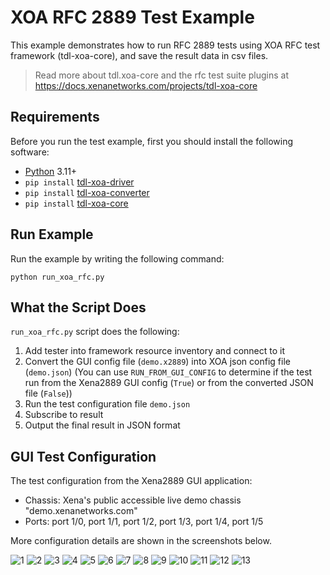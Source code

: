 # XOA RFC 2889 Test Example

This example demonstrates how to run RFC 2889 tests using XOA RFC test framework (tdl-xoa-core), and save the result data in csv files.

> Read more about tdl.xoa-core and the rfc test suite plugins at https://docs.xenanetworks.com/projects/tdl-xoa-core

## Requirements

Before you run the test example, first you should install the following software:
* [Python](https://www.python.org/downloads/) 3.11+
* `pip install` [tdl-xoa-driver](https://pypi.org/project/tdl-xoa-driver/)
* `pip install` [tdl-xoa-converter](https://pypi.org/project/tdl-xoa-converter/)
* `pip install` [tdl-xoa-core](https://pypi.org/project/tdl-xoa-core/)

## Run Example

Run the example by writing the following command:

``python run_xoa_rfc.py``

## What the Script Does

```run_xoa_rfc.py``` script does the following:

1. Add tester into framework resource inventory and connect to it
2. Convert the GUI config file (```demo.x2889```) into XOA json config file (```demo.json```) (You can use `RUN_FROM_GUI_CONFIG` to determine if the test run from the Xena2889 GUI config (`True`) or from the converted JSON file (`False`))
3. Run the test configuration file ```demo.json```
4. Subscribe to result
5. Output the final result in JSON format

## GUI Test Configuration
The test configuration from the Xena2889 GUI application:

* Chassis: Xena's public accessible live demo chassis "demo.xenanetworks.com"
* Ports: port 1/0, port 1/1, port 1/2, port 1/3, port 1/4, port 1/5

More configuration details are shown in the screenshots below.

![1](screenshots/1.png)
![2](screenshots/2.png)
![3](screenshots/3.png)
![4](screenshots/4.png)
![5](screenshots/5.png)
![6](screenshots/6.png)
![7](screenshots/7.png)
![8](screenshots/8.png)
![9](screenshots/9.png)
![10](screenshots/10.png)
![11](screenshots/11.png)
![12](screenshots/12.png)
![13](screenshots/13.png)